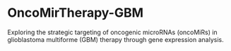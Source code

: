 # OncoMirTherapy-GBM
Exploring the strategic targeting of oncogenic microRNAs (oncoMiRs) in glioblastoma multiforme (GBM) therapy through gene expression analysis.
